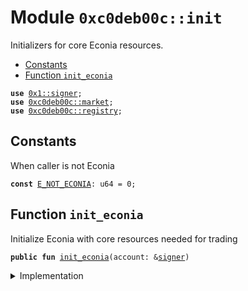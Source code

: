 
<a name="0xc0deb00c_init"></a>

# Module `0xc0deb00c::init`

Initializers for core Econia resources.


-  [Constants](#@Constants_0)
-  [Function `init_econia`](#0xc0deb00c_init_init_econia)


<pre><code><b>use</b> <a href="">0x1::signer</a>;
<b>use</b> <a href="market.md#0xc0deb00c_market">0xc0deb00c::market</a>;
<b>use</b> <a href="registry.md#0xc0deb00c_registry">0xc0deb00c::registry</a>;
</code></pre>



<a name="@Constants_0"></a>

## Constants


<a name="0xc0deb00c_init_E_NOT_ECONIA"></a>

When caller is not Econia


<pre><code><b>const</b> <a href="init.md#0xc0deb00c_init_E_NOT_ECONIA">E_NOT_ECONIA</a>: u64 = 0;
</code></pre>



<a name="0xc0deb00c_init_init_econia"></a>

## Function `init_econia`

Initialize Econia with core resources needed for trading


<pre><code><b>public</b> <b>fun</b> <a href="init.md#0xc0deb00c_init_init_econia">init_econia</a>(account: &<a href="">signer</a>)
</code></pre>



<details>
<summary>Implementation</summary>


<pre><code><b>public</b> entry <b>fun</b> <a href="init.md#0xc0deb00c_init_init_econia">init_econia</a>(
    account: &<a href="">signer</a>
) {
    // Assert caller is Econia account
    <b>assert</b>!(address_of(account) == @econia, <a href="init.md#0xc0deb00c_init_E_NOT_ECONIA">E_NOT_ECONIA</a>);
    <a href="registry.md#0xc0deb00c_registry_init_registry">registry::init_registry</a>(account); // Init <a href="registry.md#0xc0deb00c_registry">registry</a>
    // Administer Econia <a href="capability.md#0xc0deb00c_capability">capability</a> <b>to</b> <a href="market.md#0xc0deb00c_market">market</a>
    <a href="market.md#0xc0deb00c_market_init_econia_capability_store">market::init_econia_capability_store</a>(account);
}
</code></pre>



</details>
